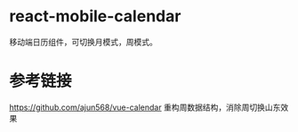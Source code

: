 # react-mobile-calendar
移动端日历组件，可切换月模式，周模式。

# 参考链接
https://github.com/ajun568/vue-calendar
重构周数据结构，消除周切换山东效果

